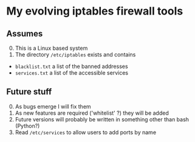 # My evolving iptables firewall tools

## Assumes

0. This is a Linux based system
0. The directory `/etc/iptables` exists and contains
  -  `blacklist.txt` a list of the banned addresses
  -  `services.txt` a list of the accessible services

## Future stuff

0. As bugs emerge I will fix them
0. As new features are required ('whitelist' ?) they will be added
0. Future versions will probably be written in something other than bash (Python?)
0. Read `/etc/services` to allow users to add ports by name
